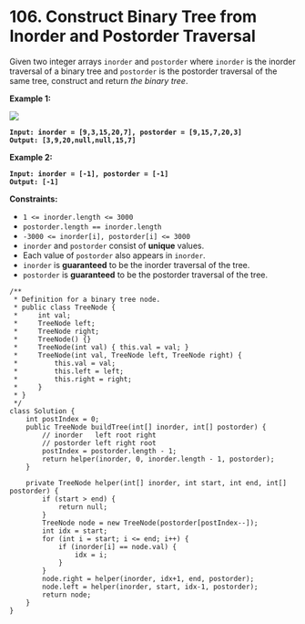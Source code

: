 # 106. Construct Binary Tree from Inorder and Postorder Traversal

Given two integer arrays `inorder` and `postorder` where `inorder` is the inorder traversal of a binary tree and `postorder` is the postorder traversal of the same tree, construct and return _the binary tree_.

&#x20;

**Example 1:**

![](https://assets.leetcode.com/uploads/2021/02/19/tree.jpg)

<pre><code><strong>Input: inorder = [9,3,15,20,7], postorder = [9,15,7,20,3]
</strong><strong>Output: [3,9,20,null,null,15,7]
</strong></code></pre>

**Example 2:**

<pre><code><strong>Input: inorder = [-1], postorder = [-1]
</strong><strong>Output: [-1]
</strong></code></pre>

&#x20;

**Constraints:**

* `1 <= inorder.length <= 3000`
* `postorder.length == inorder.length`
* `-3000 <= inorder[i], postorder[i] <= 3000`
* `inorder` and `postorder` consist of **unique** values.
* Each value of `postorder` also appears in `inorder`.
* `inorder` is **guaranteed** to be the inorder traversal of the tree.
* `postorder` is **guaranteed** to be the postorder traversal of the tree.

```
/**
 * Definition for a binary tree node.
 * public class TreeNode {
 *     int val;
 *     TreeNode left;
 *     TreeNode right;
 *     TreeNode() {}
 *     TreeNode(int val) { this.val = val; }
 *     TreeNode(int val, TreeNode left, TreeNode right) {
 *         this.val = val;
 *         this.left = left;
 *         this.right = right;
 *     }
 * }
 */
class Solution {
    int postIndex = 0;
    public TreeNode buildTree(int[] inorder, int[] postorder) {
        // inorder   left root right
        // postorder left right root
        postIndex = postorder.length - 1;
        return helper(inorder, 0, inorder.length - 1, postorder);
    }

    private TreeNode helper(int[] inorder, int start, int end, int[] postorder) {
        if (start > end) {
            return null;
        }
        TreeNode node = new TreeNode(postorder[postIndex--]);
        int idx = start;
        for (int i = start; i <= end; i++) {
            if (inorder[i] == node.val) {
                idx = i;
            }
        }
        node.right = helper(inorder, idx+1, end, postorder);
        node.left = helper(inorder, start, idx-1, postorder);
        return node;
    }
}
```
